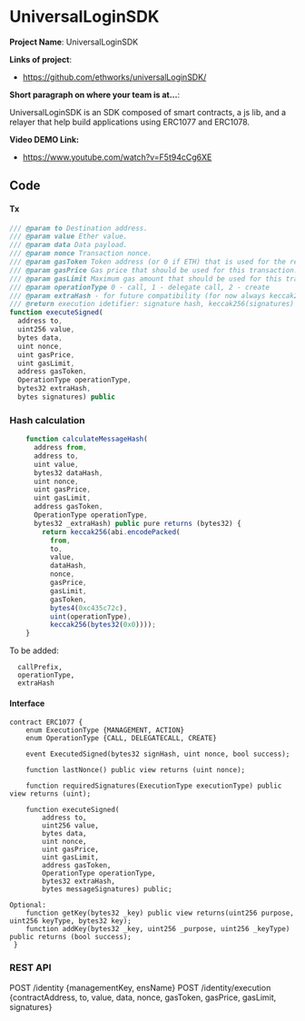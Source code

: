 # UniversalLoginSDK

**Project Name**: UniversalLoginSDK

**Links of project**:

- https://github.com/ethworks/universalLoginSDK/

**Short paragraph on where your team is at...**:

UniversalLoginSDK is an SDK composed of smart contracts, a js lib, and a relayer that help build applications using ERC1077 and ERC1078.

**Video DEMO Link:**

- https://www.youtube.com/watch?v=F5t94cCg6XE

## Code

#### Tx 
```js
/// @param to Destination address.
/// @param value Ether value.
/// @param data Data payload.
/// @param nonce Transaction nonce.
/// @param gasToken Token address (or 0 if ETH) that is used for the refund
/// @param gasPrice Gas price that should be used for this transaction.
/// @param gasLimit Maximum gas amount that should be used for this transaction.
/// @param operationType 0 - call, 1 - delegate call, 2 - create
/// @param extraHash - for future compatibility (for now always keccak256(bytes32(0x0)))
/// @return execution idetifier: signature hash, keccak256(signatures)
function executeSigned(
  address to, 
  uint256 value, 
  bytes data, 
  uint nonce, 
  uint gasPrice, 
  uint gasLimit, 
  address gasToken, 
  OperationType operationType, 
  bytes32 extraHash, 
  bytes signatures) public
```


### Hash calculation
```js
    function calculateMessageHash(
      address from, 
      address to, 
      uint value, 
      bytes32 dataHash, 
      uint nonce, 
      uint gasPrice, 
      uint gasLimit, 
      address gasToken, 
      OperationType operationType, 
      bytes32 _extraHash) public pure returns (bytes32) {
        return keccak256(abi.encodePacked(
          from, 
          to, 
          value, 
          dataHash, 
          nonce, 
          gasPrice, 
          gasLimit, 
          gasToken, 
          bytes4(0xc435c72c), 
          uint(operationType), 
          keccak256(bytes32(0x0))));
    }
```
To be added:
```
  callPrefix,
  operationType,
  extraHash
```

#### Interface 
```
contract ERC1077 {
    enum ExecutionType {MANAGEMENT, ACTION}
    enum OperationType {CALL, DELEGATECALL, CREATE}

    event ExecutedSigned(bytes32 signHash, uint nonce, bool success);

    function lastNonce() public view returns (uint nonce);

    function requiredSignatures(ExecutionType executionType) public view returns (uint);

    function executeSigned(
        address to,
        uint256 value,
        bytes data,
        uint nonce,
        uint gasPrice,
        uint gasLimit,
        address gasToken,
        OperationType operationType,
        bytes32 extraHash,
        bytes messageSignatures) public;

Optional:
    function getKey(bytes32 _key) public view returns(uint256 purpose, uint256 keyType, bytes32 key);
    function addKey(bytes32 _key, uint256 _purpose, uint256 _keyType) public returns (bool success);
 }
```

### REST API

POST /identity {managementKey, ensName}
POST /identity/execution {contractAddress, to, value, data, nonce, gasToken, gasPrice, gasLimit, signatures}

